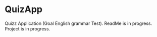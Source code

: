 # QuizApp
Quizz Application (Goal English grammar Test).
ReadMe is in progress.
Project is in progress.
